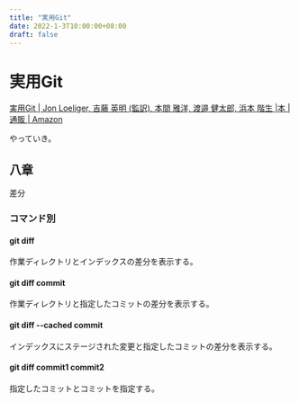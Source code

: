 ```yaml
---
title: "実用Git"
date: 2022-1-3T10:00:00+08:00
draft: false
---
```

# 実用Git



[実用Git | Jon Loeliger, 吉藤 英明 (監訳), 本間 雅洋, 渡邉 健太郎, 浜本 階生 |本 | 通販 | Amazon](https://www.amazon.co.jp/%E5%AE%9F%E7%94%A8Git-Jon-Loeliger/dp/4873114403)



やっていき。



## 八章



差分



### コマンド別



#### git diff



作業ディレクトリとインデックスの差分を表示する。



#### git diff commit



作業ディレクトリと指定したコミットの差分を表示する。



#### git diff --cached commit



インデックスにステージされた変更と指定したコミットの差分を表示する。



#### git diff commit1 commit2



指定したコミットとコミットを指定する。
